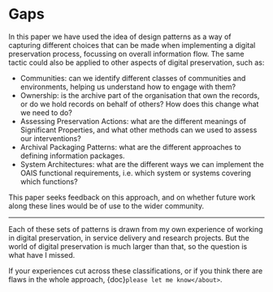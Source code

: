 # Gaps

In this paper we have used the idea of design patterns as a way of capturing different choices that can be made when implementing a digital preservation process, focussing on overall information flow. The same tactic could also be applied to other aspects of digital preservation, such as:

- Communities: can we identify different classes of communities and environments, helping us understand how to engage with them?
- Ownership: is the archive part of the organisation that own the records, or do we hold records on behalf of others? How does this change what we need to do?
- Assessing Preservation Actions: what are the different meanings of Significant Properties, and what other methods can we used to assess our interventions?
- Archival Packaging Patterns: what are the different approaches to defining information packages.
- System Architectures: what are the different ways we can implement the OAIS functional requirements, i.e. which system or systems covering which functions?

This paper seeks feedback on this approach, and on whether future work along these lines would be of use to the wider community.

----

Each of these sets of patterns is drawn from my own experience of working in digital preservation, in service delivery and research projects. But the world of digital preservation is much larger than that, so the question is what have I missed.

If your experiences cut across these classifications, or if you think there are flaws in the whole approach, {doc}`please let me know</about>`.

